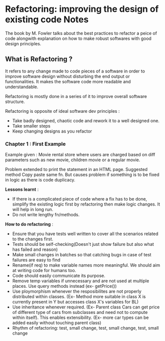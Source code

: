 # Refactoring: improving the design of existing code Notes

The book by M. Fowler talks about the best practices to refactor a peice of code alongwith explanation on how to make robust softwares with good design principles.



## What is Refactoring ?

It refers to any change made to code pieces of a software in order to improve software design without disturbing the end output or functionalities. It makes the software code more readable and understandable.

Refactoring is mostly done in a series of it to improve overall software structure.

Refactoring is opposite of ideal software dev principles :

- Take badly designed, chaotic code and rework it to a well designed one.
- Take smaller steps
- Keep changing designs as you refactor



### Chapter 1 : First Example

Example given : Movie rental store where users are charged based on diff parameters such as new movie, children movie or a regular movie.

Problem extended to print the statement in an HTML page. Suggested method Copy paste same fn. But causes problem if something is to be fixed in logic as there is code duplicacy.

**Lessons learnt** :

- If there is a complicated piece of code where a fix has to be done, simplify the existing logic first by refactoring then make logic changes. It will help in long run.
- Do not write lengthy fn/methods.

**How to do refactoring** :

- Ensure that you have tests well written to cover all the scenarios related to the changes first. 
- Tests should be self-checking(Doesn't just show failure but also what has failed and reason)
- Make small changes in batches so that catching bugs in case of test failures are easy to find
- Rename(if req) to make variable names more meaningful. We should aim at writing code for humans too.
- Code should easily communicate its purpose.
- Remove temp variables if unnecessary and are not used at multiple places. Use query methods instead (ex- getPrice())
- Use ploymorphism whenever the resposibilites are not properly distributed within classes. (Ex- Method more suitable in class X is currently present in Y but accesses class X's variables for BL)
- Use inheritance whenever required. (Ex- Parent class Cars can get price of different type of cars from subclasses and need not to compute within itself). This enables extensibility. (Ex- more car types can be added easily without touching parent class) 
- Rhythm of refactoring: test, small change, test, small change, test, small change
